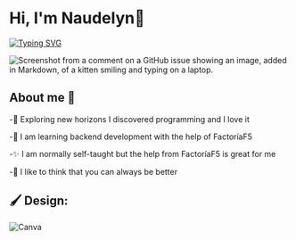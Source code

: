 # Hi, I'm Naudelyn👋

[![Typing SVG](https://readme-typing-svg.demolab.com/?lines=BackEnd+Developer;In+Progress)](https://git.io/typing-svg)

![Screenshot from a comment on a GitHub issue showing an image, added in Markdown, of a kitten smiling and typing on a laptop.](https://i.pinimg.com/originals/1b/e0/05/1be0050b393f6c4f9fe7eccfd8856a40.gif)

## About me 🦋

-🔭 Exploring new horizons I discovered programming and I love it

-🌱 I am learning backend development with the help of FactoríaF5

-✨ I am normally self-taught but the help from FactoríaF5 is great for me

-💪 I like to think that you can always be better

## 🖌 Design:

![Canva](https://static.canva.com/web/images/8439b51bb7a19f6e65ce1064bc37c197.svg)

<!---
NaudelynLucena/NaudelynLucena is a ✨ special ✨ repository because its `README.md` (this file) appears on your GitHub profile.
You can click the Preview link to take a look at your changes.
--->
